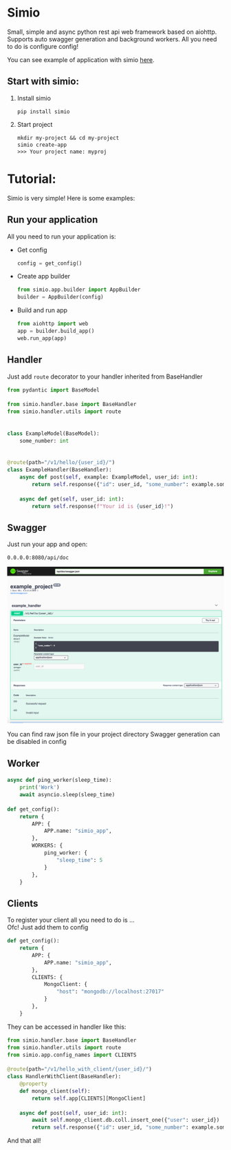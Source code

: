 # Simio
Small, simple and async python rest api web framework based on aiohttp.
Supports auto swagger generation and background workers. All you need to do is configure config!  

You can see example of application with simio [here](https://github.com/RB387/Simio-app-example).  
## Start with simio:
1. Install simio
    ```
    pip install simio
    ```
2. Start project
    ```
    mkdir my-project && cd my-project
    simio create-app
    >>> Your project name: myproj
    ```

# Tutorial:
Simio is very simple! Here is some examples:
## Run your application
All you need to run your application is:
* Get config
    ```python
    config = get_config()
    ```
* Create app builder
    ```python
    from simio.app.builder import AppBuilder
    builder = AppBuilder(config)
    ```
* Build and run app
    ```python
    from aiohttp import web
    app = builder.build_app()
    web.run_app(app)
    ```
## Handler
Just add `route` decorator to your handler inherited from BaseHandler
```python
from pydantic import BaseModel

from simio.handler.base import BaseHandler
from simio.handler.utils import route


class ExampleModel(BaseModel):
    some_number: int


@route(path="/v1/hello/{user_id}/")
class ExampleHandler(BaseHandler):
    async def post(self, example: ExampleModel, user_id: int):
        return self.response({"id": user_id, "some_number": example.some_number,})

    async def get(self, user_id: int):
        return self.response(f"Your id is {user_id}!")

```

## Swagger
Just run your app and open:
```
0.0.0.0:8080/api/doc
```
![Example of swagger](https://raw.githubusercontent.com/RB387/Simio/main/git_images/swagger.png)
  
You can find raw json file in your project directory
Swagger generation can be disabled in config

## Worker
```python
async def ping_worker(sleep_time):
    print('Work')
    await asyncio.sleep(sleep_time)

def get_config():
    return {
        APP: {
            APP.name: "simio_app",
        },
        WORKERS: {
            ping_worker: {
                "sleep_time": 5
            }
        },
    }
```

## Clients
To register your client all you need to do is ...  
Ofc! Just add them to config
```python
def get_config():
    return {
        APP: {
            APP.name: "simio_app",
        },
        CLIENTS: {
            MongoClient: {
                "host": "mongodb://localhost:27017"
            }
        },
    }
```
They can be accessed in handler like this:
```python
from simio.handler.base import BaseHandler
from simio.handler.utils import route
from simio.app.config_names import CLIENTS

@route(path="/v1/hello_with_client/{user_id}/")
class HandlerWithClient(BaseHandler):
    @property
    def mongo_client(self):
        return self.app[CLIENTS][MongoClient]

    async def post(self, user_id: int):
        await self.mongo_client.db.coll.insert_one({"user": user_id})
        return self.response({"id": user_id, "some_number": example.some_number,})

```
And that all!
